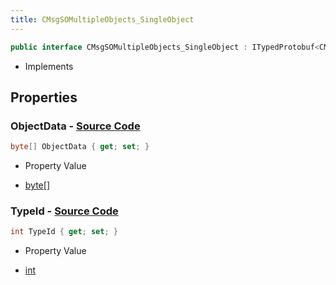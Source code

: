 ```yaml
---
title: CMsgSOMultipleObjects_SingleObject
---
```


```csharp
public interface CMsgSOMultipleObjects_SingleObject : ITypedProtobuf<CMsgSOMultipleObjects_SingleObject>, INativeHandle
```

- Implements

## Properties

### **ObjectData** - [Source Code](https://github.com/swiftly-solution/swiftlys2/blob/main/managed/src/SwiftlyS2.Generated/Protobufs/Interfaces/CMsgSOMultipleObjects_SingleObject.cs#L16)

```csharp
byte[] ObjectData { get; set; }
```

- Property Value

- [byte](https://learn.microsoft.com/dotnet/api/system.byte)[]

### **TypeId** - [Source Code](https://github.com/swiftly-solution/swiftlys2/blob/main/managed/src/SwiftlyS2.Generated/Protobufs/Interfaces/CMsgSOMultipleObjects_SingleObject.cs#L13)

```csharp
int TypeId { get; set; }
```

- Property Value

- [int](https://learn.microsoft.com/dotnet/api/system.int32)

